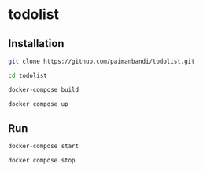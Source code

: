 # todolist

## Installation

```bash
git clone https://github.com/paimanbandi/todolist.git

cd todolist

docker-compose build

docker compose up

```

## Run

```bash
docker-compose start

docker compose stop
```
